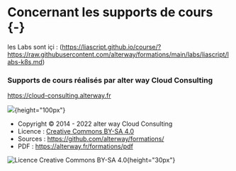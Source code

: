 # Concernant les supports de cours {-}


les Labs sont içi : (https://liascript.github.io/course/?https://raw.githubusercontent.com/alterway/formations/main/labs/liascript/labs-k8s.md) 

### Supports de cours réalisés par alter way Cloud Consulting

<https://cloud-consulting.alterway.fr>

![](images/logo-awcc.jpg){height="100px"}

- Copyright © 2014 - 2022 alter way Cloud Consulting
- Licence : [Creative Commons BY-SA 4.0](https://creativecommons.org/licenses/by-sa/4.0/deed.fr)
- Sources : <https://github.com/alterway/formations/>
- PDF : <https://alterway.fr/formations/pdf>

![Licence Creative Commons BY-SA 4.0](images/licence.png){height="30px"}

